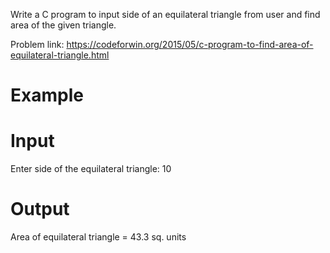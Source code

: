 Write a C program to input side of an equilateral triangle from user and find area of the given triangle.

Problem link: https://codeforwin.org/2015/05/c-program-to-find-area-of-equilateral-triangle.html

# Example
# Input
Enter side of the equilateral triangle: 10
# Output
Area of equilateral triangle = 43.3 sq. units
